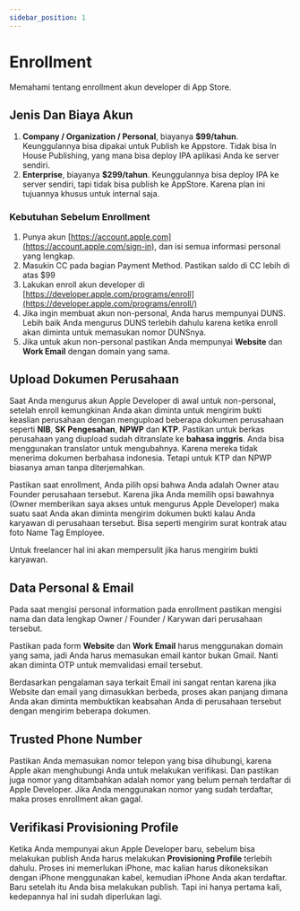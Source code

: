 ```yaml
---
sidebar_position: 1
---
```


# Enrollment

Memahami tentang enrollment akun developer di App Store.

## Jenis Dan Biaya Akun

1. **Company / Organization / Personal**, biayanya **$99/tahun**. Keunggulannya bisa dipakai untuk Publish ke Appstore. Tidak bisa In House Publishing, yang mana bisa deploy IPA aplikasi Anda ke server sendiri.
2. **Enterprise**, biayanya **$299/tahun**. Keunggulannya bisa deploy IPA ke server sendiri, tapi tidak bisa publish ke AppStore. Karena plan ini tujuannya khusus untuk internal saja.

### Kebutuhan Sebelum Enrollment

1. Punya akun [https://account.apple.com](https://account.apple.com/sign-in), dan isi semua informasi personal yang lengkap.
2. Masukin CC pada bagian Payment Method. Pastikan saldo di CC lebih di atas $99
3. Lakukan enroll akun developer di [https://developer.apple.com/programs/enroll](https://developer.apple.com/programs/enroll/)
4. Jika ingin membuat akun non-personal, Anda harus mempunyai DUNS. Lebih baik Anda mengurus DUNS terlebih dahulu karena ketika enroll akan diminta untuk memasukan nomor DUNSnya.
5. Jika untuk akun non-personal pastikan Anda mempunyai **Website** dan **Work Email** dengan domain yang sama.

## Upload Dokumen Perusahaan

Saat Anda mengurus akun Apple Developer di awal untuk non-personal, setelah enroll kemungkinan Anda akan diminta untuk mengirim bukti keaslian perusahaan dengan mengupload beberapa dokumen perusahaan seperti **NIB**, **SK Pengesahan**, **NPWP** dan **KTP**. Pastikan untuk berkas perusahaan yang diupload sudah ditranslate ke **bahasa inggris**. Anda bisa menggunakan translator untuk mengubahnya. Karena mereka tidak menerima dokumen berbahasa indonesia. Tetapi untuk KTP dan NPWP biasanya aman tanpa diterjemahkan.

Pastikan saat enrollment, Anda pilih opsi bahwa Anda adalah Owner atau Founder perusahaan tersebut. Karena jika Anda memilih opsi bawahnya (Owner memberikan saya akses untuk mengurus Apple Developer) maka suatu saat Anda akan diminta mengirim dokumen bukti kalau Anda karyawan di perusahaan tersebut. Bisa seperti mengirim surat kontrak atau foto Name Tag Employee.

Untuk freelancer hal ini akan mempersulit jika harus mengirim bukti karyawan.

## Data Personal & Email

Pada saat mengisi personal information pada enrollment pastikan mengisi nama dan data lengkap Owner / Founder / Karywan dari perusahaan tersebut. 

Pastikan pada form **Website** dan **Work Email** harus menggunakan domain yang sama, jadi Anda harus memasukan email kantor bukan Gmail. Nanti akan diminta OTP untuk memvalidasi email tersebut.

Berdasarkan pengalaman saya terkait Email ini sangat rentan karena jika Website dan email yang dimasukkan berbeda, proses akan panjang dimana Anda akan diminta membuktikan keabsahan Anda di perusahaan tersebut dengan mengirim beberapa dokumen.

## Trusted Phone Number

Pastikan Anda memasukan nomor telepon yang bisa dihubungi, karena Apple akan menghubungi Anda untuk melakukan verifikasi. Dan pastikan juga nomor yang ditambahkan adalah nomor yang belum pernah terdaftar di Apple Developer. Jika Anda menggunakan nomor yang sudah terdaftar, maka proses enrollment akan gagal.

## Verifikasi Provisioning Profile

Ketika Anda mempunyai akun Apple Developer baru, sebelum bisa melakukan publish Anda harus melakukan **Provisioning Profile** terlebih dahulu. Proses ini memerlukan iPhone, mac kalian harus dikoneksikan dengan iPhone menggunakan kabel, kemudian iPhone Anda akan terdaftar. Baru setelah itu Anda bisa melakukan publish. Tapi ini hanya pertama kali, kedepannya hal ini sudah diperlukan lagi.